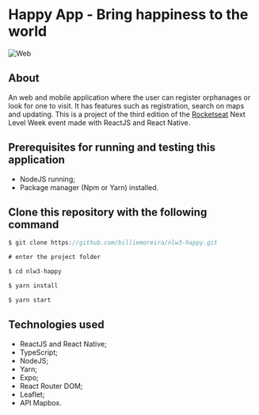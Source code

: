 # Happy App - Bring happiness to the world

![Web](https://raw.githubusercontent.com/billiemoreira/nlw3-happy/master/web/src/images/happy-github.png)

## About

An web and mobile application where the user can register orphanages or look for one to visit. It has features such as registration, search on maps and updating. This is a project of the third edition of the [Rocketseat](https://github.com/Rocketseat) Next Level Week event made with ReactJS and React Native.

## Prerequisites for running and testing this application

- NodeJS running;
- Package manager (Npm or Yarn) installed.

## Clone this repository with the following command

```js
$ git clone https://github.com/billiemoreira/nlw3-happy.git

# enter the project folder

$ cd nlw3-happy

$ yarn install

$ yarn start
```

## Technologies used

- ReactJS and React Native;
- TypeScript;
- NodeJS;
- Yarn;
- Expo;
- React Router DOM;
- Leaflet;
- API Mapbox.